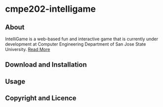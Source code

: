 # cmpe202-intelligame

## About

IntelliGame is a web-based fun and interactive game that is currently under development at Computer Engineering Department of San Jose State University. [Read More](https://github.com/nguyensjsu/cmpe202-intelligame/wiki/About-IntelliGame)

## Download and Installation 



## Usage




## Copyright and Licence




